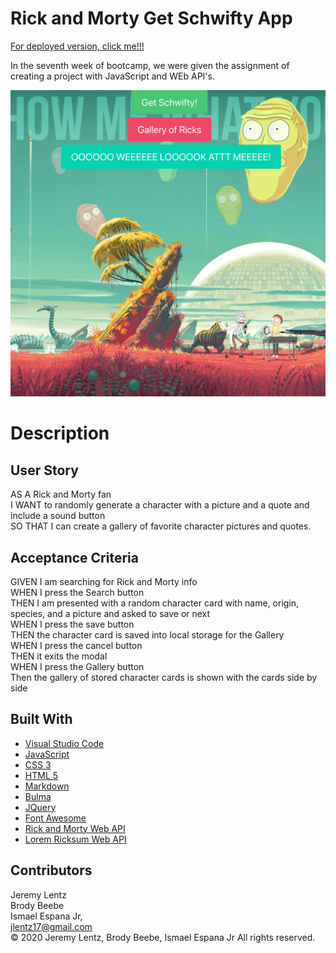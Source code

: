 # Rick and Morty Get Schwifty App

[For deployed version, click me!!!](https://jlentz17.github.io/rick-and-morty-app/)

In the seventh week of bootcamp, we were given the assignment of creating a project with JavaScript and WEb API's.


![Image of Rick and Morty App](./css/rickAndMortyProjectScreenshot.png)

# Description 

## User Story

AS A Rick and Morty fan<br>
I WANT to randomly generate a character with a picture and a quote and include a sound button <br>
SO THAT I can create a gallery of favorite character pictures and quotes.<br>

## Acceptance Criteria

GIVEN I am searching for Rick and Morty info<br>
WHEN I press the Search button<br>
THEN I am presented with a random character card with name, origin, species, and a picture and asked to save or next<br>
WHEN I press the save button<br>
THEN the character card is saved into local storage for the Gallery<br>
WHEN I press the cancel button<br>
THEN it exits the modal<br>
WHEN I press the Gallery button<br>
Then the gallery of stored character cards is shown with the cards side by side<br>

## Built With

* [Visual Studio Code](https://code.visualstudio.com/)
* [JavaScript](https://developer.mozilla.org/en-US/docs/Web/JavaScript)
* [CSS 3](https://developer.mozilla.org/en-US/docs/Web/CSS)
* [HTML 5](https://developer.mozilla.org/en-US/docs/Web/Guide/HTML/HTML5)
* [Markdown](https://markdownguide.org/cheat-sheet/)
* [Bulma](https://bulma.io/)
* [JQuery](https://code.jquery.com/)
* [Font Awesome](https://fontawesome.com/)
* [Rick and Morty Web API](https://rickandmortyapi.com/documentation)
* [Lorem Ricksum Web API](http://loremricksum.com/documentation/)


## Contributors

Jeremy Lentz <br> Brody Beebe <br> Ismael Espana Jr, <br> <jlentz17@gmail.com> <br> &copy; 2020 Jeremy Lentz, Brody Beebe, Ismael Espana Jr  All rights reserved.
